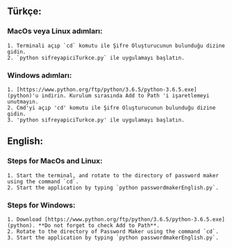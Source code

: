 ## Türkçe:

### MacOs veya Linux adımları:
	1. Terminali açıp `cd` komutu ile Şifre Oluşturucunun bulunduğu dizine gidin.
	2. `python sifreyapiciTurkce.py` ile uygulamayı başlatın.
	
### Windows adımları:
	1. [https://www.python.org/ftp/python/3.6.5/python-3.6.5.exe] (python)'u indirin. Kurulum sırasında Add to Path 'i işaretlemeyi unutmayın.
	2. Cmd'yi açıp 'cd' komutu ile Şifre Oluşturucunun bulunduğu dizine gidin.
	3. 'python sifreyapiciTurkce.py' ile uygulamayı başlatın.

## English:

### Steps for MacOs and Linux:
	1. Start the terminal, and rotate to the directory of password maker using the command `cd`.
	2. Start the application by typing `python passwordmakerEnglish.py`.
### Steps for Windows:
	1. Download [https://www.python.org/ftp/python/3.6.5/python-3.6.5.exe](python). **Do not forget to check Add to Path**.
	2. Rotate to the directory of Password Maker using the command `cd`.
	3. Start the application by typing `python passwordmakerEnglish.py`.